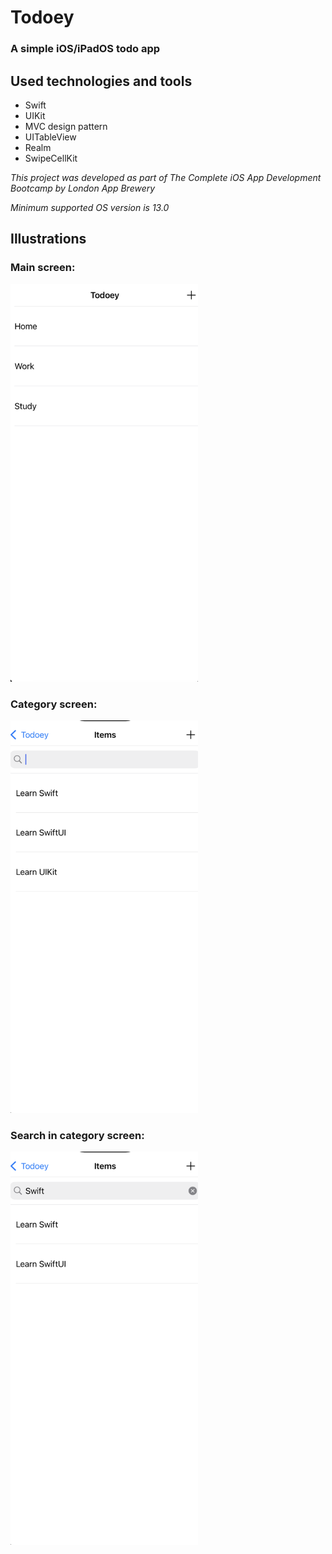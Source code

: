 # Todoey

### A simple iOS/iPadOS todo app

## Used technologies and tools

- Swift
- UIKit
- MVC design pattern
- UITableView
- Realm
- SwipeCellKit

*This project was developed as part of The Complete iOS App Development Bootcamp by London App Brewery*

*Minimum supported OS version is 13.0*

## Illustrations

### Main screen:

<img src="Documentation/1.png" alt="Start screen" width="300">

### Category screen:

<img src="Documentation/2.png" alt="Start screen" width="300">

### Search in category screen:

<img src="Documentation/3.png" alt="Start screen" width="300">
